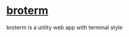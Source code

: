 # [broterm]

broterm is a utility web app with terminal style

[broterm]: https://lbroth.github.io/broterm/
